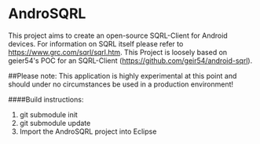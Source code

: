 AndroSQRL
=========

This project aims to create an open-source SQRL-Client for Android devices. For information on SQRL itself please refer to https://www.grc.com/sqrl/sqrl.htm. This Project is loosely based on geier54's POC for an SQRL-Client (https://github.com/geir54/android-sqrl).

##Please note: This application is highly experimental at this point and should under no circumstances be used in a production environment!

####Build instructions:
1. git submodule init
2. git submodule update
3. Import the AndroSQRL project into Eclipse
